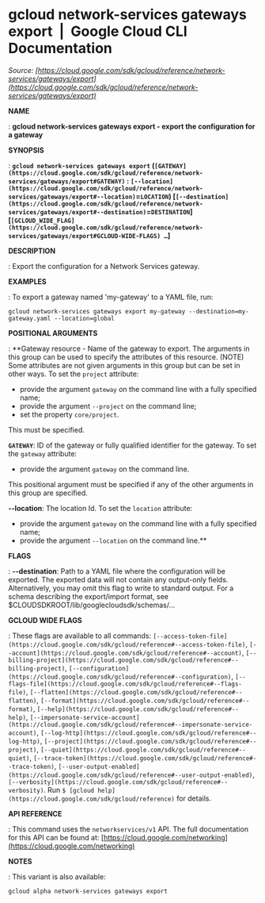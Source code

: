 # gcloud network-services gateways export  |  Google Cloud CLI Documentation

*Source: [https://cloud.google.com/sdk/gcloud/reference/network-services/gateways/export](https://cloud.google.com/sdk/gcloud/reference/network-services/gateways/export)*

**NAME**

: **gcloud network-services gateways export - export the configuration for a gateway**

**SYNOPSIS**

: **`gcloud network-services gateways export` (`[GATEWAY](https://cloud.google.com/sdk/gcloud/reference/network-services/gateways/export#GATEWAY)` : `[--location](https://cloud.google.com/sdk/gcloud/reference/network-services/gateways/export#--location)`=`LOCATION`) [`[--destination](https://cloud.google.com/sdk/gcloud/reference/network-services/gateways/export#--destination)`=`DESTINATION`] [`[GCLOUD_WIDE_FLAG](https://cloud.google.com/sdk/gcloud/reference/network-services/gateways/export#GCLOUD-WIDE-FLAGS) …`]**

**DESCRIPTION**

: Export the configuration for a Network Services gateway.

**EXAMPLES**

: To export a gateway named 'my-gateway' to a YAML file, run:

```
gcloud network-services gateways export my-gateway --destination=my-gateway.yaml --location=global
```

**POSITIONAL ARGUMENTS**

: **Gateway resource - Name of the gateway to export. The arguments in this group
can be used to specify the attributes of this resource. (NOTE) Some attributes
are not given arguments in this group but can be set in other ways.
To set the `project` attribute:

- provide the argument `gateway` on the command line with a fully
specified name;
- provide the argument `--project` on the command line;
- set the property `core/project`.

This must be specified.

**`GATEWAY`**:
ID of the gateway or fully qualified identifier for the gateway.
To set the `gateway` attribute:

- provide the argument `gateway` on the command line.

This positional argument must be specified if any of the other arguments in this
group are specified.

**--location**:
The location Id.
To set the `location` attribute:

- provide the argument `gateway` on the command line with a fully
specified name;
- provide the argument `--location` on the command line.**

**FLAGS**

: **--destination**:
Path to a YAML file where the configuration will be exported. The exported data
will not contain any output-only fields. Alternatively, you may omit this flag
to write to standard output. For a schema describing the export/import format,
see $CLOUDSDKROOT/lib/googlecloudsdk/schemas/…

**GCLOUD WIDE FLAGS**

: These flags are available to all commands: `[--access-token-file](https://cloud.google.com/sdk/gcloud/reference#--access-token-file)`,
`[--account](https://cloud.google.com/sdk/gcloud/reference#--account)`, `[--billing-project](https://cloud.google.com/sdk/gcloud/reference#--billing-project)`,
`[--configuration](https://cloud.google.com/sdk/gcloud/reference#--configuration)`,
`[--flags-file](https://cloud.google.com/sdk/gcloud/reference#--flags-file)`,
`[--flatten](https://cloud.google.com/sdk/gcloud/reference#--flatten)`, `[--format](https://cloud.google.com/sdk/gcloud/reference#--format)`, `[--help](https://cloud.google.com/sdk/gcloud/reference#--help)`, `[--impersonate-service-account](https://cloud.google.com/sdk/gcloud/reference#--impersonate-service-account)`,
`[--log-http](https://cloud.google.com/sdk/gcloud/reference#--log-http)`,
`[--project](https://cloud.google.com/sdk/gcloud/reference#--project)`, `[--quiet](https://cloud.google.com/sdk/gcloud/reference#--quiet)`, `[--trace-token](https://cloud.google.com/sdk/gcloud/reference#--trace-token)`, `[--user-output-enabled](https://cloud.google.com/sdk/gcloud/reference#--user-output-enabled)`,
`[--verbosity](https://cloud.google.com/sdk/gcloud/reference#--verbosity)`.
Run `$ [gcloud help](https://cloud.google.com/sdk/gcloud/reference)` for details.

**API REFERENCE**

: This command uses the `networkservices/v1` API. The full
documentation for this API can be found at: [https://cloud.google.com/networking](https://cloud.google.com/networking)

**NOTES**

: This variant is also available:

```
gcloud alpha network-services gateways export
```